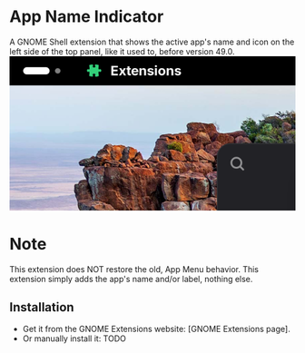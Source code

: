 # App Name Indicator
A GNOME Shell extension that shows the active app's name and icon on the left side of the top panel, like it used to, before version 49.0.
![Image preview](preview.png)

# Note
This extension does NOT restore the old, App Menu behavior. This extension simply adds the app's name and/or label, nothing else.

## Installation
- Get it from the GNOME Extensions website: [GNOME Extensions page].
- Or manually install it: TODO
